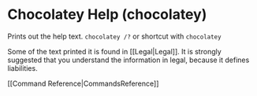 # Chocolatey Help (chocolatey)
Prints out the help text.
`chocolatey /?` or shortcut with
`chocolatey`

Some of the text printed it is found in [[Legal|Legal]]. It is strongly suggested that you understand the information in legal, because it defines liabilities.

[[Command Reference|CommandsReference]]
